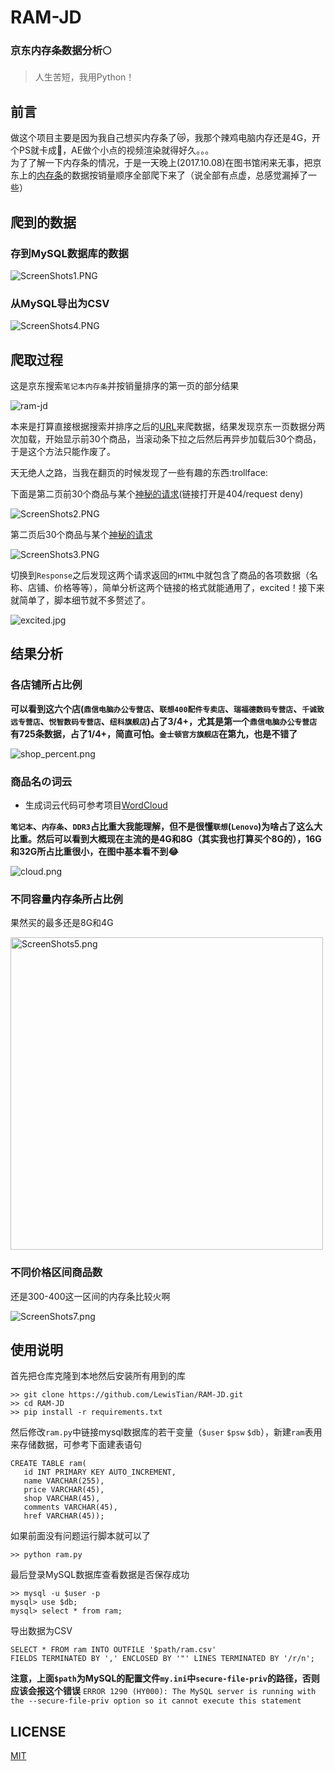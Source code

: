 # RAM-JD
### 京东内存条数据分析:full_moon:
> 人生苦短，我用Python！

## 前言
做这个项目主要是因为我自己想买内存条了:crying_cat_face:，我那个辣鸡电脑内存还是4G，开个PS就卡成:dog:，AE做个小点的视频渲染就得好久。。。<br >
为了了解一下内存条的情况，于是一天晚上(2017.10.08)在图书馆闲来无事，把京东上的[内存条](https://search.jd.com/Search?keyword=%E7%AC%94%E8%AE%B0%E6%9C%AC%E5%86%85%E5%AD%98%E6%9D%A1&enc=utf-8&qrst=1&rt=1&stop=1&vt=2&psort=3&click=0)的数据按销量顺序全部爬下来了（说全部有点虚，总感觉漏掉了一些）

## 爬到的数据
### 存到MySQL数据库的数据
<img src="https://i.loli.net/2017/10/08/59da21bd58882.png" alt="ScreenShots1.PNG" title="ScreenShots1.PNG" />

### 从MySQL导出为CSV
<img src="https://i.loli.net/2017/10/08/59da4562deb82.png" alt="ScreenShots4.PNG" title="ScreenShots4.PNG" />

## 爬取过程

这是京东搜索`笔记本内存条`并按销量排序的第一页的部分结果

<img src="https://i.loli.net/2017/10/08/59da20d37d4c1.png" alt="ram-jd" title="ram-jd"/>

本来是打算直接根据搜索并排序之后的[URL](https://search.jd.com/Search?keyword=%E7%AC%94%E8%AE%B0%E6%9C%AC%E5%86%85%E5%AD%98%E6%9D%A1&enc=utf-8&qrst=1&rt=1&stop=1&vt=2&suggest=1.his.0.0&psort=3&click=0)来爬数据，结果发现京东一页数据分两次加载，开始显示前30个商品，当滚动条下拉之后然后再异步加载后30个商品，于是这个方法只能作废了。

天无绝人之路，当我在翻页的时候发现了一些有趣的东西:trollface:

下面是第二页前30个商品与某个[神秘的请求](https://search.jd.com/s_new.php?keyword=%E7%AC%94%E8%AE%B0%E6%9C%AC%E5%86%85%E5%AD%98%E6%9D%A1&enc=utf-8&qrst=1&rt=1&stop=1&vt=2&psort=3&page=3&s=61&click=0)(链接打开是404/request deny)

<img src="https://i.loli.net/2017/10/08/59da252a1dda3.png" alt="ScreenShots2.PNG" title="ScreenShots2.PNG" />

第二页后30个商品与某个[神秘的请求](https://search.jd.com/s_new.php?keyword=%E7%AC%94%E8%AE%B0%E6%9C%AC%E5%86%85%E5%AD%98%E6%9D%A1&enc=utf-8&qrst=1&rt=1&stop=1&vt=2&psort=3&page=4&s=91&scrolling=y&log_id=1507468392.71505&tpl=1_M&show_items=3233447,10127269543,10044385605,2529194,835000,10294709778,2352053,10294709775,11006859581,5159060,15502710963,11006859580,814822,2529192,2210077,1153806,14711288930,3420208,11262133881,2352059,3148016,1723166722,3039111,11034733327,3519237,10460276980,1630797125,1153804,10074571579,12746546253)

<img src="https://i.loli.net/2017/10/08/59da252a85b92.png" alt="ScreenShots3.PNG" title="ScreenShots3.PNG" />

切换到`Response`之后发现这两个请求返回的`HTML`中就包含了商品的各项数据（名称、店铺、价格等等），简单分析这两个链接的格式就能通用了，excited！接下来就简单了，脚本细节就不多赘述了。

<img src="https://pic4.zhimg.com/50/333412b786c353dc5a761aa7ed3bf75b_hd.jpg" alt="excited.jpg" title="excited.jpg" />


## 结果分析
### 各店铺所占比例
**可以看到这六个店(`鼎信电脑办公专营店`、`联想400配件专卖店`、`瑞福德数码专营店`、`千诚致远专营店`、`悦智数码专营店`、`纽科旗舰店`)占了3/4+，尤其是第一个`鼎信电脑办公专营店`有725条数据，占了1/4+，简直可怕。`金士顿官方旗舰店`在第九，也是不错了**

<img src="https://i.loli.net/2017/10/08/59da416cdc1e2.png" alt="shop_percent.png" title="shop_percent.png" />

### 商品名の词云
- 生成词云代码可参考项目[WordCloud](https://github.com/LewisTian/WordCloud)

**`笔记本`、`内存条`、`DDR3`占比重大我能理解，但不是很懂`联想`(`Lenovo`)为啥占了这么大比重。然后可以看到大概现在主流的是4G和8G（其实我也打算买个8G的），16G和32G所占比重很小，在图中基本看不到:joy:**

<img src="https://i.loli.net/2017/10/08/59da42c33a18d.png" alt="cloud.png" title="cloud.png" />

### 不同容量内存条所占比例
果然买的最多还是8G和4G

<img src="https://i.loli.net/2017/10/09/59dafae4852be.png" alt="ScreenShots5.png" title="ScreenShots5.png" width="500" />

### 不同价格区间商品数
还是300-400这一区间的内存条比较火啊

<img src="https://i.loli.net/2017/10/09/59db5431247a1.png" alt="ScreenShots7.png" title="ScreenShots7.png" />

## 使用说明
首先把仓库克隆到本地然后安装所有用到的库
```
>> git clone https://github.com/LewisTian/RAM-JD.git
>> cd RAM-JD
>> pip install -r requirements.txt
```
然后修改`ram.py`中链接mysql数据库的若干变量（`$user` `$psw` `$db`），新建`ram`表用来存储数据，可参考下面建表语句
```
CREATE TABLE ram(
   id INT PRIMARY KEY AUTO_INCREMENT,
   name VARCHAR(255),
   price VARCHAR(45),
   shop VARCHAR(45),
   comments VARCHAR(45),
   href VARCHAR(45));
```

如果前面没有问题运行脚本就可以了
```    
>> python ram.py
```
最后登录MySQL数据库查看数据是否保存成功
```
>> mysql -u $user -p
mysql> use $db;
mysql> select * from ram;
```
导出数据为CSV
```
SELECT * FROM ram INTO OUTFILE '$path/ram.csv' 
FIELDS TERMINATED BY ',' ENCLOSED BY '"' LINES TERMINATED BY '/r/n';
```
**注意，上面`$path`为MySQL的配置文件`my.ini`中`secure-file-priv`的路径，否则应该会报这个错误**
`ERROR 1290 (HY000): The MySQL server is running with the --secure-file-priv option so it cannot execute this statement`

## LICENSE
[MIT](https://github.com/LewisTian/RAM-JD/blob/master/LICENSE)
